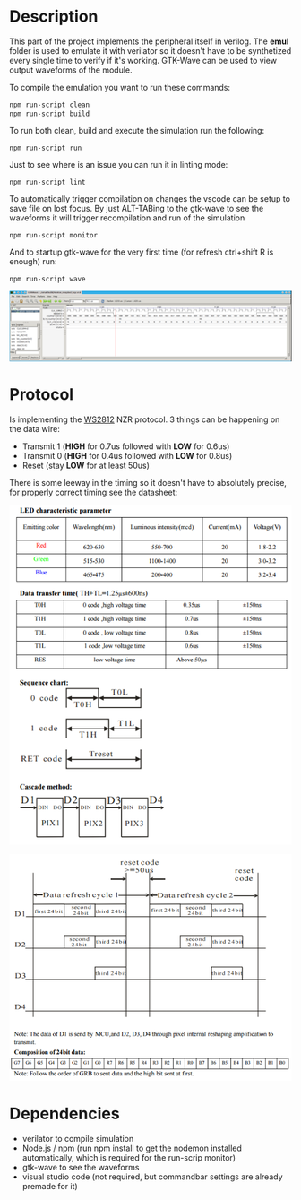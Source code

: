 # Description

This part of the project implements the peripheral itself in verilog. The **emul** folder is used to emulate it with verilator so it doesn't have to be synthetized every single time to verify if it's working. GTK-Wave can be used to view output waveforms of the module.

To compile the emulation you want to run these commands:
```
npm run-script clean
npm run-script build
```

To run both clean, build and execute the simulation run the following:
```
npm run-script run
```

Just to see where is an issue you can run it in linting mode:
```
npm run-script lint
```

To automatically trigger compilation on changes the vscode can be setup to save file on lost focus. By just ALT-TABing to the gtk-wave to see the waveforms it will trigger recompilation and run of the simulation
```
npm run-script monitor
```

And to startup gtk-wave for the very first time (for refresh ctrl+shift R is enough) run:
```
npm run-script wave
```
![wave](/hardware/images/wave.png)

# Protocol 

Is implementing the [WS2812](https://cdn-shop.adafruit.com/datasheets/WS2812.pdf) NZR protocol.
3 things can be happening on the data wire:
* Transmit 1 (**HIGH** for 0.7us followed with **LOW** for 0.6us)
* Transmit 0 (**HIGH** for 0.4us followed with **LOW** for 0.8us)
* Reset (stay **LOW** for at least 50us)

There is some leeway in the timing so it doesn't have to absolutely precise, for properly correct timing see the datasheet:

![protocol-timing1](/hardware/images/ws2812-1.png)

![protocol-timing2](/hardware/images/ws2812-2.png)


# Dependencies

* verilator to compile simulation
* Node.js / npm (run npm install to get the nodemon installed automatically, which is required for the run-scrip monitor)
* gtk-wave to see the waveforms
* visual studio code (not required, but commandbar settings are already premade for it)
